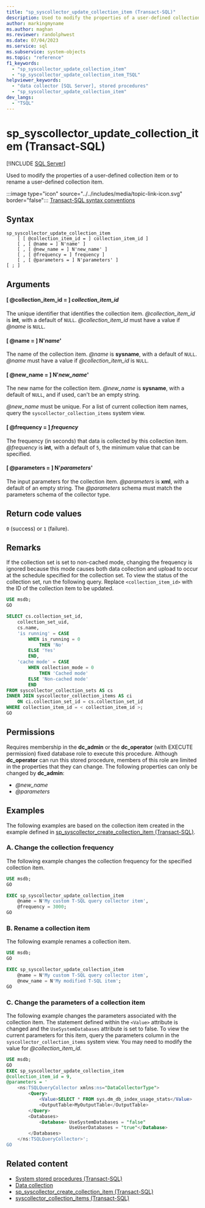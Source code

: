 ```yaml
---
title: "sp_syscollector_update_collection_item (Transact-SQL)"
description: Used to modify the properties of a user-defined collection item or to rename a user-defined collection item.
author: markingmyname
ms.author: maghan
ms.reviewer: randolphwest
ms.date: 07/04/2023
ms.service: sql
ms.subservice: system-objects
ms.topic: "reference"
f1_keywords:
  - "sp_syscollector_update_collection_item"
  - "sp_syscollector_update_collection_item_TSQL"
helpviewer_keywords:
  - "data collector [SQL Server], stored procedures"
  - "sp_syscollector_update_collection_item"
dev_langs:
  - "TSQL"
---
```

# sp_syscollector_update_collection_item (Transact-SQL)

[!INCLUDE [SQL Server](../../includes/applies-to-version/sqlserver.md)]

Used to modify the properties of a user-defined collection item or to rename a user-defined collection item.

:::image type="icon" source="../../includes/media/topic-link-icon.svg" border="false"::: [Transact-SQL syntax conventions](../../t-sql/language-elements/transact-sql-syntax-conventions-transact-sql.md)

## Syntax

```syntaxsql
sp_syscollector_update_collection_item
    [ [ @collection_item_id = ] collection_item_id ]
    [ , [ @name = ] N'name' ]
    [ , [ @new_name = ] N'new_name' ]
    [ , [ @frequency = ] frequency ]
    [ , [ @parameters = ] N'parameters' ]
[ ; ]
```

## Arguments

#### [ @collection_item_id = ] *collection_item_id*

The unique identifier that identifies the collection item. *@collection_item_id* is **int**, with a default of `NULL`. *@collection_item_id* must have a value if *@name* is `NULL`.

#### [ @name = ] N'*name*'

The name of the collection item. *@name* is **sysname**, with a default of `NULL`. *@name* must have a value if *@collection_item_id* is `NULL`.

#### [ @new_name = ] N'*new_name*'

The new name for the collection item. *@new_name* is **sysname**, with a default of `NULL`, and if used, can't be an empty string.

*@new_name* must be unique. For a list of current collection item names, query the `syscollector_collection_items` system view.

#### [ @frequency = ] *frequency*

The frequency (in seconds) that data is collected by this collection item. *@frequency* is **int**, with a default of `5`, the minimum value that can be specified.

#### [ @parameters = ] N'*parameters*'

The input parameters for the collection item. *@parameters* is **xml**, with a default of an empty string. The *@parameters* schema must match the parameters schema of the collector type.

## Return code values

`0` (success) or `1` (failure).

## Remarks

If the collection set is set to non-cached mode, changing the frequency is ignored because this mode causes both data collection and upload to occur at the schedule specified for the collection set. To view the status of the collection set, run the following query. Replace `<collection_item_id>` with the ID of the collection item to be updated.

```sql
USE msdb;
GO

SELECT cs.collection_set_id,
    collection_set_uid,
    cs.name,
    'is running' = CASE
        WHEN is_running = 0
            THEN 'No'
        ELSE 'Yes'
        END,
    'cache mode' = CASE
        WHEN collection_mode = 0
            THEN 'Cached mode'
        ELSE 'Non-cached mode'
        END
FROM syscollector_collection_sets AS cs
INNER JOIN syscollector_collection_items AS ci
    ON ci.collection_set_id = cs.collection_set_id
WHERE collection_item_id = < collection_item_id >;
GO
```

## Permissions

Requires membership in the **dc_admin** or the **dc_operator** (with EXECUTE permission) fixed database role to execute this procedure. Although **dc_operator** can run this stored procedure, members of this role are limited in the properties that they can change. The following properties can only be changed by **dc_admin**:

- *@new_name*
- *@parameters*

## Examples

The following examples are based on the collection item created in the example defined in [sp_syscollector_create_collection_item (Transact-SQL)](sp-syscollector-create-collection-item-transact-sql.md).

### A. Change the collection frequency

The following example changes the collection frequency for the specified collection item.

```sql
USE msdb;
GO

EXEC sp_syscollector_update_collection_item
    @name = N'My custom T-SQL query collector item',
    @frequency = 3000;
GO
```

### B. Rename a collection item

The following example renames a collection item.

```sql
USE msdb;
GO

EXEC sp_syscollector_update_collection_item
    @name = N'My custom T-SQL query collector item',
    @new_name = N'My modified T-SQL item';
GO
```

### C. Change the parameters of a collection item

The following example changes the parameters associated with the collection item. The statement defined within the `<Value>` attribute is changed and the `UseSystemDatabases` attribute is set to false. To view the current parameters for this item, query the parameters column in the `syscollector_collection_items` system view. You may need to modify the value for *@collection_item_id*.

```sql
USE msdb;
GO
EXEC sp_syscollector_update_collection_item
@collection_item_id = 9,
@parameters = '
    <ns:TSQLQueryCollector xmlns:ns="DataCollectorType">
        <Query>
            <Value>SELECT * FROM sys.dm_db_index_usage_stats</Value>
            <OutputTable>MyOutputTable</OutputTable>
        </Query>
        <Databases>
            <Database> UseSystemDatabases = "false"
                       UseUserDatabases = "true"</Database>
        </Databases>
    </ns:TSQLQueryCollector>';
GO
```

## Related content

- [System stored procedures (Transact-SQL)](system-stored-procedures-transact-sql.md)
- [Data collection](../data-collection/data-collection.md)
- [sp_syscollector_create_collection_item (Transact-SQL)](sp-syscollector-create-collection-item-transact-sql.md)
- [syscollector_collection_items (Transact-SQL)](../system-catalog-views/syscollector-collection-items-transact-sql.md)
